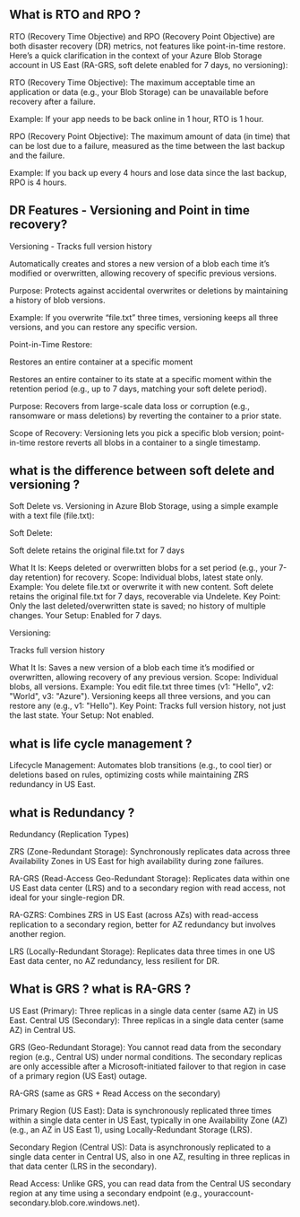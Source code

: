 What is RTO and RPO ? 
----------------------------------------------------------------------------
RTO (Recovery Time Objective) and RPO (Recovery Point Objective) are both disaster recovery (DR) metrics, not features like point-in-time restore. Here’s a quick clarification in the context of your Azure Blob Storage account in US East (RA-GRS, soft delete enabled for 7 days, no versioning):

RTO (Recovery Time Objective): The maximum acceptable time an application or data (e.g., your Blob Storage) can be unavailable before recovery after a failure.

Example: If your app needs to be back online in 1 hour, RTO is 1 hour.

RPO (Recovery Point Objective): The maximum amount of data (in time) that can be lost due to a failure, measured as the time between the last backup and the failure.

Example: If you back up every 4 hours and lose data since the last backup, RPO is 4 hours.


DR Features - Versioning and Point in time recovery? 
----------------------------------------------------------------------------

Versioning - Tracks full version history

Automatically creates and stores a new version of a blob each time it’s modified or overwritten, allowing recovery of specific previous versions.

Purpose: Protects against accidental overwrites or deletions by maintaining a history of blob versions.

Example: If you overwrite “file.txt” three times, versioning keeps all three versions, and you can restore any specific version.

Point-in-Time Restore:

Restores an entire container at a specific moment

Restores an entire container to its state at a specific moment within the retention period (e.g., up to 7 days, matching your soft delete period).

Purpose: Recovers from large-scale data loss or corruption (e.g., ransomware or mass deletions) by reverting the container to a prior state.

Scope of Recovery: Versioning lets you pick a specific blob version; point-in-time restore reverts all blobs in a container to a single timestamp.

what is the difference between soft delete and versioning ? 
----------------------------------------------------------------------------

Soft Delete vs. Versioning in Azure Blob Storage, using a simple example with a text file (file.txt):

Soft Delete:

Soft delete retains the original file.txt for 7 days

What It Is: Keeps deleted or overwritten blobs for a set period (e.g., your 7-day retention) for recovery.
Scope: Individual blobs, latest state only.
Example: You delete file.txt or overwrite it with new content. Soft delete retains the original file.txt for 7 days, recoverable via Undelete.
Key Point: Only the last deleted/overwritten state is saved; no history of multiple changes.
Your Setup: Enabled for 7 days.


Versioning:

 Tracks full version history

What It Is: Saves a new version of a blob each time it’s modified or overwritten, allowing recovery of any previous version.
Scope: Individual blobs, all versions.
Example: You edit file.txt three times (v1: "Hello", v2: "World", v3: "Azure"). Versioning keeps all three versions, and you can restore any (e.g., v1: "Hello").
Key Point: Tracks full version history, not just the last state.
Your Setup: Not enabled.

what is life cycle management ? 
----------------------------------------------------------------------------

Lifecycle Management: Automates blob transitions (e.g., to cool tier) or deletions based on rules, optimizing costs while maintaining ZRS redundancy in US East.

what is Redundancy ?
----------------------------------------------------------------------------

Redundancy (Replication Types)

ZRS (Zone-Redundant Storage): Synchronously replicates data across three Availability Zones in US East for high availability during zone failures.

RA-GRS (Read-Access Geo-Redundant Storage): Replicates data within one US East data center (LRS) and to a secondary region with read access, not ideal for your single-region DR.

RA-GZRS: Combines ZRS in US East (across AZs) with read-access replication to a secondary region, better for AZ redundancy but involves another region.

LRS (Locally-Redundant Storage): Replicates data three times in one US East data center, no AZ redundancy, less resilient for DR.

What is GRS ? what is RA-GRS ? 
----------------------------------------------------------------------------

US East (Primary): Three replicas in a single data center (same AZ) in US East.
Central US (Secondary): Three replicas in a single data center (same AZ) in Central US.

GRS (Geo-Redundant Storage): You cannot read data from the secondary region (e.g., Central US) under normal conditions. The secondary replicas are only accessible after a Microsoft-initiated failover to that region in case of a primary region (US East) outage.

RA-GRS (same as GRS + Read Access on the secondary)

Primary Region (US East): Data is synchronously replicated three times within a single data center in US East, typically in one Availability Zone (AZ) (e.g., an AZ in US East 1), using Locally-Redundant Storage (LRS).

Secondary Region (Central US): Data is asynchronously replicated to a single data center in Central US, also in one AZ, resulting in three replicas in that data center (LRS in the secondary).

Read Access: Unlike GRS, you can read data from the Central US secondary region at any time using a secondary endpoint (e.g., youraccount-secondary.blob.core.windows.net).


